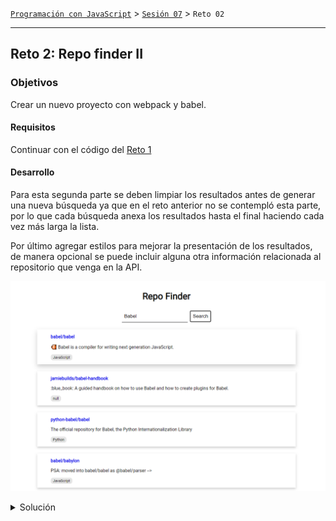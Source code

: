[`Programación con JavaScript`](../../Readme.md) > [`Sesión 07`](../Readme.md) > `Reto 02`

---

## Reto 2: Repo finder II

### Objetivos

Crear un nuevo proyecto con webpack y babel.

#### Requisitos

Continuar con el código del [Reto 1](../Reto-01/Readme.md)

#### Desarrollo

Para esta segunda parte se deben limpiar los resultados antes de generar una nueva búsqueda ya que en el reto anterior 
no se contempló esta parte, por lo que cada búsqueda anexa los resultados hasta el final haciendo cada vez más larga 
la lista.

Por último agregar estilos para mejorar la presentación de los resultados, de manera opcional se puede incluir alguna
otra información relacionada al repositorio que venga en la API. 

![Repo Finder](./assets/repo-finder.png)

<details>
  <summary>Solución</summary>

El [siguiente código](./repo-finder) debe tomarse como una guía ya que no hay una única solución al reto debido a la 
complejidad del mismo.


</details>
